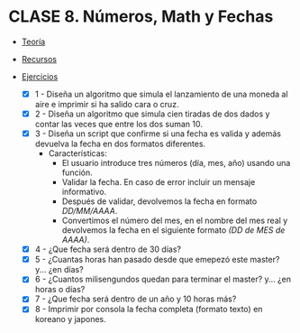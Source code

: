 # CLASE 8. Números, Math y Fechas

-   [Teoría](https://github.com/beatrizsmerino/Master-en-Programacion-FullStack-con-JavaScript-y-Node.js_ed4/blob/master/teoria/clase8.md)

-   [Recursos](https://github.com/beatrizsmerino/Master-en-Programacion-FullStack-con-JavaScript-y-Node.js_ed4/blob/master/recursos/clase8.md)

-   [Ejercicios](https://github.com/beatrizsmerino/Master-en-Programacion-FullStack-con-JavaScript-y-Node.js_ed4/blob/master/teoria/clase8.md#ejercicios)
    -   [x] 1 - Diseña un algoritmo que simula el lanzamiento de una moneda al aire e imprimir si ha salido cara o cruz.
    -   [x] 2 - Diseña un algoritmo que simula cien tiradas de dos dados y contar las veces que entre los dos suman 10.
    -   [x] 3 - Diseña un script que confirme si una fecha es valida y además devuelva la fecha en dos formatos diferentes.
		-	Características: 
			-   El usuario introduce tres números (día, mes, año) usando una función. 
			-   Validar la fecha. En caso de error incluir un mensaje informativo. 
			-   Después de validar, devolvemos la fecha en formato _DD/MM/AAAA_. 
			-   Convertimos el número del mes, en el nombre del mes real y devolvemos la fecha en el siguiente formato _(DD de MES de AAAA)_.
    -   [x] 4 - ¿Que fecha será dentro de 30 días?
    -   [x] 5 - ¿Cuantas horas han pasado desde que emepezó este master? y... ¿en días?
    -   [x] 6 - ¿Cuantos milisengundos quedan para terminar el master? y... ¿en horas o días?
    -   [x] 7 - ¿Que fecha será dentro de un año y 10 horas más?
    -   [x] 8 - Imprimir por consola la fecha completa (formato texto) en koreano y japones.
